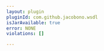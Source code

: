 ```yaml
---
layout: plugin
pluginId: com.github.jacobono.wsdl
isJarAvailable: true
error: NONE
violations: []

---
```

